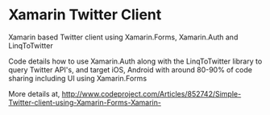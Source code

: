 Xamarin Twitter Client
====================

Xamarin based Twitter client using Xamarin.Forms, Xamarin.Auth and LinqToTwitter

Code details how to use Xamarin.Auth along with the LinqToTwitter library to query Twitter API's, and target iOS, Android with around 80-90% of code sharing including UI using Xamarin.Forms

More details at, http://www.codeproject.com/Articles/852742/Simple-Twitter-client-using-Xamarin-Forms-Xamarin-
